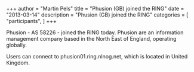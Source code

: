 +++
author = "Martin Pels"
title = "Phusion (GB) joined the RING"
date = "2013-03-14"
description = "Phusion (GB) joined the RING"
categories = [
    "participants",
]
+++

Phusion - AS 58226 - joined the RING today. Phusion are an information management company based in the North East of England, operating globally.

Users can connect to phusion01.ring.nlnog.net, which is located in United Kingdom.


